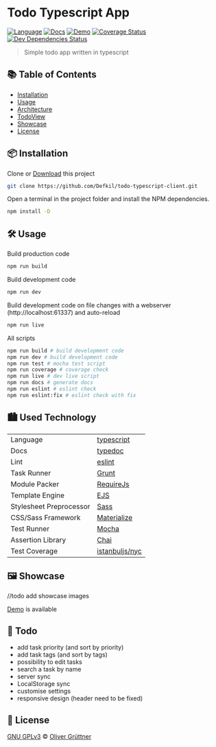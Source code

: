 # Todo Typescript App
[![Language](https://img.shields.io/badge/language-typescript-blue.svg)](https://www.typescriptlang.org/)
[![Docs](https://badgen.net/badge/docs/online/blue)](https://defkil.github.io/todo-typescript-client/main/docs/)
[![Demo](https://img.shields.io/static/v1?label=demo&color=blue&message=online)](https://defkil.github.io/todo-typescript-client/main/)
[![Coverage Status](https://coveralls.io/repos/github/Defkil/todo-typescript-client/badge.svg?branch=main)](https://coveralls.io/github/Defkil/todo-typescript-client?branch=main)
[![Dev Dependencies Status](https://david-dm.org/defkil/todo-typescript-client/dev-status.svg)](https://david-dm.org/defkil/todo-typescript-client?type=dev)
> Simple todo app written in typescript

## :books: Table of Contents
- [Installation](#package-installation)
- [Usage](#hammer_and_wrench-usage)
- [Architecture](#cityscape-used-technology)
- [TodoView](#memo-todo)
- [Showcase](#framed_picture-showcase)
- [License](#scroll-license)

## :package: Installation
Clone or [Download](https://github.com/Defkil/todo-typescript-client/archive/main.zip) this project
```sh
git clone https://github.com/Defkil/todo-typescript-client.git
```
Open a terminal in the project folder and install the NPM dependencies.
```sh
npm install -D
```

## :hammer_and_wrench: Usage
Build production code
```sh
npm run build
```
Build development code
```sh
npm run dev
```
Build development code on file changes with a webserver (http://localhost:61337) and auto-reload
```sh
npm run live
```
All scripts
```sh
npm run build # build development code
npm run dev # build development code
npm run test # mocha test script
npm run coverage # coverage check
npm run live # dev live script
npm run docs # generate docs
npm run eslint # eslint check
npm run eslint:fix # eslint check with fix
```

## :cityscape: Used Technology
| | |
|:--------------|:-------------|
|Language|[typescript](https://www.typescriptlang.org/)|
|Docs|[typedoc](https://typedoc.org/)|
|Lint|[eslint](https://eslint.org/)|
|Task Runner|[Grunt](https://gruntjs.com/)|
|Module Packer|[RequireJs](https://requirejs.org/)|
|Template Engine|[EJS](https://ejs.co/)|
|Stylesheet Preprocessor|[Sass](https://sass-lang.com/)|
|CSS/Sass Framework|[Materialize](https://materializecss.com/)|
|Test Runner|[Mocha](https://mochajs.org/)|
|Assertion Library|[Chai](https://www.chaijs.com/)|
|Test Coverage|[istanbuljs/nyc](https://github.com/istanbuljs/nyc)|

## :framed_picture: Showcase
//todo add showcase images

[Demo](https://img.shields.io/static/v1?label=demo&color=blue&message=online) is available

## :memo: Todo
- add task priority (and sort by priority)
- add task tags (and sort by tags)
- possibility to edit tasks
- search a task by name
- server sync
- LocalStorage sync
- customise settings
- responsive design (header need to be fixed)

## :scroll: License
[GNU GPLv3](LICENSE) © [Oliver Grüttner](https://github.com/defkil/)
